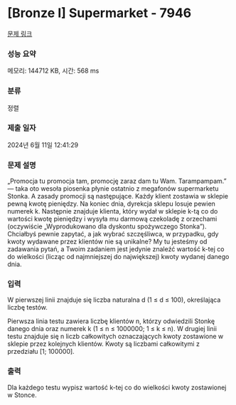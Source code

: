 # [Bronze I] Supermarket - 7946 

[문제 링크](https://www.acmicpc.net/problem/7946) 

### 성능 요약

메모리: 144712 KB, 시간: 568 ms

### 분류

정렬

### 제출 일자

2024년 6월 11일 12:41:29

### 문제 설명

<p>„Promocja tu promocja tam, promocję zaraz dam tu Wam. Tarampampam.” — taka oto wesoła piosenka płynie ostatnio z megafonów supermarketu Stonka. A zasady promocji są następujące. Każdy klient zostawia w sklepie pewną kwotę pieniędzy. Na koniec dnia, dyrekcja sklepu losuje pewien numerek k. Następnie znajduje klienta, który wydał w sklepie k-tą co do wartości kwotę pieniędzy i wysyła mu darmową czekoladę z orzechami (oczywiście „Wyprodukowano dla dyskontu spożywczego Stonka”). Chciałbyś pewnie zapytać, a jak wybrać szczęśliwca, w przypadku, gdy kwoty wydawane przez klientów nie są unikalne? My tu jesteśmy od zadawania pytań, a Twoim zadaniem jest jedynie znaleźć wartość k-tej co do wielkości (licząc od najmniejszej do największej) kwoty wydanej danego dnia.</p>

### 입력 

 <p>W pierwszej linii znajduje się liczba naturalna d (1 ≤ d ≤ 100), określająca liczbę testów.</p>

<p>Pierwsza linia testu zawiera liczbę klientów n, którzy odwiedzili Stonkę danego dnia oraz numerek k (1 ≤ n ≤ 1000000; 1 ≤ k ≤ n). W drugiej linii testu znajduje się n liczb całkowitych oznaczających kwoty zostawione w sklepie przez kolejnych klientów. Kwoty są liczbami całkowitymi z przedziału [1; 100000].</p>

### 출력 

 <p>Dla każdego testu wypisz wartość k-tej co do wielkości kwoty zostawionej w Stonce.</p>

